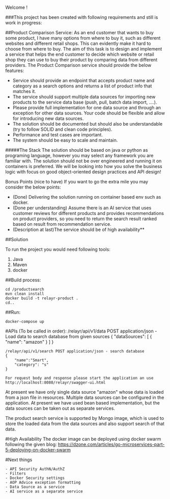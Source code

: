 Welcome !

###This project has been created with following requirements and still is work in progress:

##Product Comparison Service:
As an end customer that wants to buy some product, I have many options from where to buy it, such as different websites and
different retail shops. This can evidently make it hard to choose from where to buy.
The aim of this task is to design and implement a service that helps the end customer to decide which website or retail shop
they can use to buy their product by comparing data from different providers.
The Product Comparison service should provide the below features:
- Service should provide an endpoint that accepts product name and category as a search options and returns a list of
product info that matches it.
- The service should support multiple data sources for importing new products to the service data base (push, pull, batch
data import, ....).
- Please provide full implementation for one data source and through an exception for other data sources. Your code
should be flexible and allow for introducing new data sources.
- The solution should be documented but should also be understandable (try to follow SOLID and clean code principles).
- Performance and test cases are important.
- The system should be easy to scale and maintain.

#####The Stack
The solution should be based on java or python as programing language, however you may select any framework you are
familiar with. The solution should not be over engineered and running it on containers is preferred. We will be looking into how
you solve the business logic with focus on good object-oriented design practices and API design!

Bonus Points (nice to have)
If you want to go the extra mile you may consider the below points:
- (Done) Delivering the solution running on container based env such as docker.
- (Done per understanding) Assume there is an AI service that uses customer reviews for different products and provides recommendations on
product providers, so you need to return the search result ranked based on result from recommendation service.
- (Description at last)The service should be of high availability**

##Solution

To run the project you would need following tools:
1. Java
2. Maven
3. docker

##Build process:

    cd /productsearch
    mvn clean install
    docker build -t relayr-product .
    cd..

##Run:

    docker-compose up

#APIs (To be called in order):
    /relayr/api/v1/data POST application/json - Load data to search database from given sources
    {
      "dataSources": [
        {
          "name": "amazon"
        }
      ]
    }
    
    /relayr/api/v1/search POST application/json - search database
    {
    	"name":"Smart",
    	"category": "s"
    }

    For request body and response please start the application an use 
    http://localhost:8080/relayr/swagger-ui.html

At present we have only single data source "amazon" whose data is loaded from a json file in resources.
Multiple data sources can be configured in the application. At present we have used bean based implementation,
 but the data sources can be taken out as separate services.

The product search service is supported by Mongo image, which is used to store the loaded data from the data sources and
also support search of that data.

#High Availability
The docker image can be deployed using docker swarm following the given blog:
https://dzone.com/articles/go-microservices-part-5-deploying-on-docker-swarm

#Next things
    
    - API Security AuthN/AuthZ
    - Filters
    - Docker Security settings
    - AOP Advice exception formatting
    - Data Source as a service
    - AI service as a separate service
